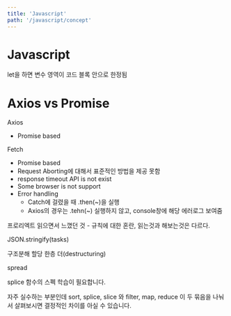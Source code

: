 ```yaml
---
title: 'Javascript'
path: '/javascript/concept'
---
```


# Javascript

let을 하면 변수 영역이 코드 블록 안으로 한정됨

# Axios vs Promise
Axios

- Promise based

Fetch

- Promise based
- Request Aborting에 대해서 표준적인 방법을 제공 못함
- response timeout API is not exist
- Some browser is not support
- Error handling
  - Catch에 걸렸을 때 .then(~)을 실행
  - Axios의 경우는 .tehn(~) 실행하지 않고, console창에 해당 에러로그 보여줌

프로리엑트 읽으면서 느꼈던 것 - 규칙에 대한 혼란, 읽는것과 해보는것은 다르다.





JSON.stringify(tasks)



구조분해 할당 한층 더(destructuring)

spread





splice 함수의 스펙 학습이 필요합니다.

자주 실수하는 부분인데 sort, splice, slice 와 filter, map, reduce 이 두 묶음을 나눠서 살펴보시면
결정적인 차이를 아실 수 있습니다.